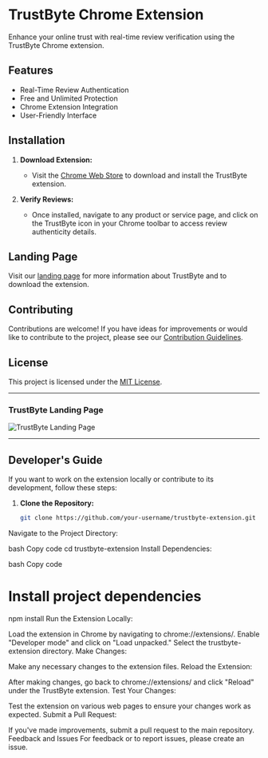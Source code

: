 # TrustByte Chrome Extension

Enhance your online trust with real-time review verification using the TrustByte Chrome extension.

## Features

- Real-Time Review Authentication
- Free and Unlimited Protection
- Chrome Extension Integration
- User-Friendly Interface

## Installation

1. **Download Extension:**
   - Visit the [Chrome Web Store](https://chrome.google.com/webstore/detail/YOUR_EXTENSION_ID) to download and install the TrustByte extension.

2. **Verify Reviews:**
   - Once installed, navigate to any product or service page, and click on the TrustByte icon in your Chrome toolbar to access review authenticity details.

## Landing Page

Visit our [landing page](https://trust-byte.vercel.app/) for more information about TrustByte and to download the extension.

## Contributing

Contributions are welcome! If you have ideas for improvements or would like to contribute to the project, please see our [Contribution Guidelines](CONTRIBUTING.md).

## License

This project is licensed under the [MIT License](LICENSE).

---

### TrustByte Landing Page

![TrustByte Landing Page](https://trust-byte.vercel.app/assets/landing-page-screenshot.png)

---

## Developer's Guide

If you want to work on the extension locally or contribute to its development, follow these steps:

1. **Clone the Repository:**
   ```bash
   git clone https://github.com/your-username/trustbyte-extension.git
Navigate to the Project Directory:

bash
Copy code
cd trustbyte-extension
Install Dependencies:

bash
Copy code
# Install project dependencies
npm install
Run the Extension Locally:

Load the extension in Chrome by navigating to chrome://extensions/.
Enable "Developer mode" and click on "Load unpacked." Select the trustbyte-extension directory.
Make Changes:

Make any necessary changes to the extension files.
Reload the Extension:

After making changes, go back to chrome://extensions/ and click "Reload" under the TrustByte extension.
Test Your Changes:

Test the extension on various web pages to ensure your changes work as expected.
Submit a Pull Request:

If you've made improvements, submit a pull request to the main repository.
Feedback and Issues
For feedback or to report issues, please create an issue.
